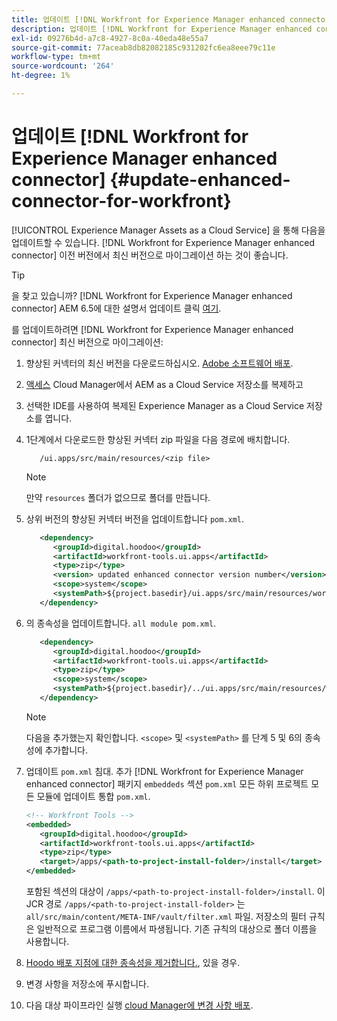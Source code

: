 ```yaml
---
title: 업데이트 [!DNL Workfront for Experience Manager enhanced connector]
description: 업데이트 [!DNL Workfront for Experience Manager enhanced connector]
exl-id: 09276b4d-a7c8-4927-8c0a-40eda48e55a7
source-git-commit: 77aceab8db82082185c931202fc6ea8eee79c11e
workflow-type: tm+mt
source-wordcount: '264'
ht-degree: 1%

---
```


# 업데이트 [!DNL Workfront for Experience Manager enhanced connector] {#update-enhanced-connector-for-workfront}

[!UICONTROL Experience Manager Assets as a Cloud Service] 을 통해 다음을 업데이트할 수 있습니다. [!DNL Workfront for Experience Manager enhanced connector] 이전 버전에서 최신 버전으로 마이그레이션 하는 것이 좋습니다.

>[!TIP]
>
>을 찾고 있습니까? [!DNL Workfront for Experience Manager enhanced connector] AEM 6.5에 대한 설명서 업데이트 클릭 [여기](https://experienceleague.adobe.com/docs/experience-manager-65/assets/integrations/workfront-connector-install.html?lang=en##update-enhanced-connector-for-workfront).


를 업데이트하려면 [!DNL Workfront for Experience Manager enhanced connector] 최신 버전으로 마이그레이션:

1. 향상된 커넥터의 최신 버전을 다운로드하십시오. [Adobe 소프트웨어 배포](https://experience.adobe.com/#/downloads/content/software-distribution/en/aemcloud.html?package=/content/software-distribution/en/details.html/content/dam/aemcloud/public/workfront-tools.ui.apps.zip).

1. [액세스](https://experienceleague.adobe.com/docs/experience-manager-cloud-service/content/implementing/using-cloud-manager/managing-code/accessing-repos.html?lang=en) Cloud Manager에서 AEM as a Cloud Service 저장소를 복제하고

1. 선택한 IDE를 사용하여 복제된 Experience Manager as a Cloud Service 저장소를 엽니다.

1. 1단계에서 다운로드한 향상된 커넥터 zip 파일을 다음 경로에 배치합니다.

   ```TXT
      /ui.apps/src/main/resources/<zip file>
   ```

   >[!NOTE]
   >
   >만약 `resources` 폴더가 없으므로 폴더를 만듭니다.

1. 상위 버전의 향상된 커넥터 버전을 업데이트합니다 `pom.xml`.

   ```XML
      <dependency>
         <groupId>digital.hoodoo</groupId>
         <artifactId>workfront-tools.ui.apps</artifactId>
         <type>zip</type>
         <version> updated enhanced connector version number</version>
         <scope>system</scope>
         <systemPath>${project.basedir}/ui.apps/src/main/resources/workfront-tools.ui.apps.zip</systemPath>
      </dependency>
   ```

1. 의 종속성을 업데이트합니다. `all module pom.xml`.

   ```XML
      <dependency>
         <groupId>digital.hoodoo</groupId>
         <artifactId>workfront-tools.ui.apps</artifactId>
         <type>zip</type>
         <scope>system</scope>
         <systemPath>${project.basedir}/../ui.apps/src/main/resources/workfront-tools.ui.apps.zip</systemPath>
      </dependency>
   ```

   >[!NOTE]
   >
   >다음을 추가했는지 확인합니다. `<scope>` 및 `<systemPath>` 를 단계 5 및 6의 종속성에 추가합니다.

1. 업데이트 `pom.xml` 침대. 추가 [!DNL Workfront for Experience Manager enhanced connector] 패키지 `embeddeds` 섹션 `pom.xml` 모든 하위 프로젝트 모든 모듈에 업데이트 통합 `pom.xml`.

   ```XML
   <!-- Workfront Tools -->
   <embedded>
      <groupId>digital.hoodoo</groupId>
      <artifactId>workfront-tools.ui.apps</artifactId>
      <type>zip</type>
      <target>/apps/<path-to-project-install-folder>/install</target>
   </embedded>
   ```

   포함된 섹션의 대상이 `/apps/<path-to-project-install-folder>/install`. 이 JCR 경로 `/apps/<path-to-project-install-folder>` 는 `all/src/main/content/META-INF/vault/filter.xml` 파일. 저장소의 필터 규칙은 일반적으로 프로그램 이름에서 파생됩니다. 기존 규칙의 대상으로 폴더 이름을 사용합니다.

1. [Hoodo 배포 지점에 대한 종속성을 제거합니다.](remove-external-dependencies.md), 있을 경우.

1. 변경 사항을 저장소에 푸시합니다.

1. 다음 대상 파이프라인 실행 [cloud Manager에 변경 사항 배포](https://experienceleague.adobe.com/docs/experience-manager-cloud-service/content/implementing/using-cloud-manager/deploy-code.html).
